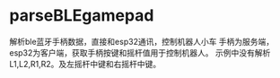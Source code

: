 # parseBLEgamepad
解析ble蓝牙手柄数据，直接和esp32通讯，控制机器人小车
手柄为服务端，esp32为客户端，获取手柄按键和摇杆值用于控制机器人。
示例中没有解析L1,L2,R1,R2。及左摇杆中键和右摇杆中键。
